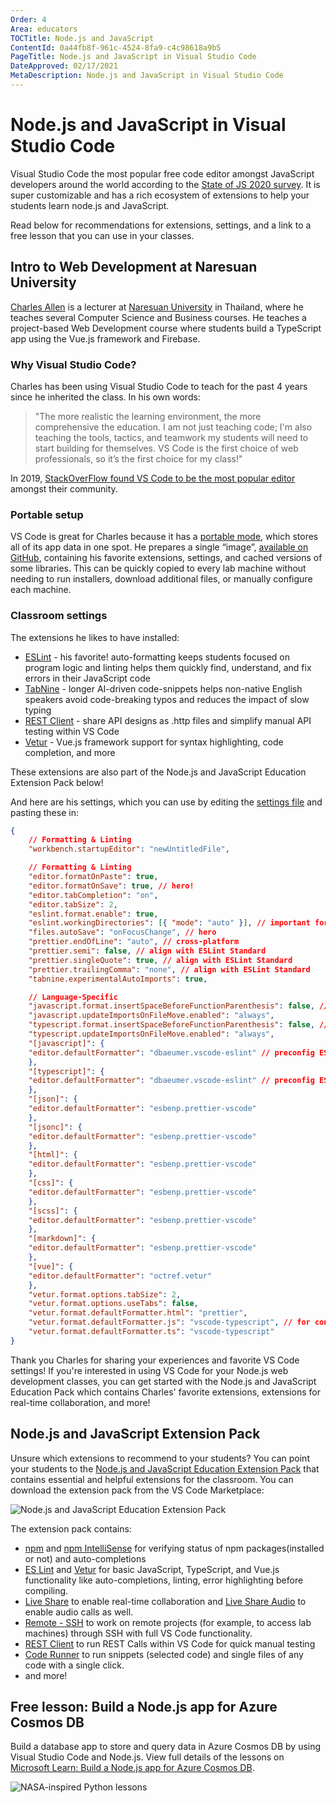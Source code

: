 ```yaml
---
Order: 4
Area: educators
TOCTitle: Node.js and JavaScript
ContentId: 0a44fb8f-961c-4524-8fa9-c4c98618a9b5
PageTitle: Node.js and JavaScript in Visual Studio Code
DateApproved: 02/17/2021
MetaDescription: Node.js and JavaScript in Visual Studio Code
---
```


# Node.js and JavaScript in Visual Studio Code

Visual Studio Code the most popular free code editor amongst JavaScript developers around the world according to the [State of JS 2020 survey](https://2020.stateofjs.com/en-US/other-tools/#text_editors). It is super customizable and has a rich ecosystem of extensions to help your students learn node.js and JavaScript.

Read below for recommendations for extensions, settings, and a link to a free lesson that you can use in your classes.

## Intro to Web Development at Naresuan University

[Charles Allen](https://th.linkedin.com/in/ajahncharles) is a lecturer at [Naresuan University](https://www.nu.ac.th/) in Thailand, where he teaches several Computer Science and Business courses. He teaches a project-based Web Development course where students build a TypeScript app using the Vue.js framework and Firebase.

### Why Visual Studio Code?

Charles has been using Visual Studio Code to teach for the past 4 years since he inherited the class. In his own words:

> "The more realistic the learning environment, the more comprehensive the education. I am not just teaching code; I'm also teaching the tools, tactics, and teamwork my students will need to start building for themselves. VS Code is the first choice of web professionals, so it’s the first choice for my class!"

In 2019, [StackOverFlow found VS Code to be the most popular editor](https://insights.stackoverflow.com/survey/2019#development-environments-and-tools) amongst their community.

### Portable setup

VS Code is great for Charles because it has a [portable mode](/docs/editor/portable), which stores all of its app data in one spot. He prepares a single “image”, [available on GitHub](https://github.com/AjahnCharles/lab-image-win), containing his favorite extensions, settings, and cached versions of some libraries. This can be quickly copied to every lab machine without needing to run installers, download additional files, or manually configure each machine.

### Classroom settings

The extensions he likes to have installed:
* [ESLint](https://marketplace.visualstudio.com/items?itemName=dbaeumer.vscode-eslint) - his favorite! auto-formatting keeps students focused on program logic and linting helps them quickly find, understand, and fix errors in their JavaScript code
* [TabNine](https://marketplace.visualstudio.com/items?itemName=TabNine.tabnine-vscode) - longer AI-driven code-snippets helps non-native English speakers avoid code-breaking typos and reduces the impact of slow typing
* [REST Client](https://marketplace.visualstudio.com/items?itemName=humao.rest-client) - share API designs as .http files and simplify manual API testing within VS Code
* [Vetur](https://marketplace.visualstudio.com/items?itemName=octref.vetur) - Vue.js framework support for syntax highlighting, code completion, and more

These extensions are also part of the Node.js and JavaScript Education Extension Pack below!


And here are his settings, which you can use by editing the [settings file](/docs/getstarted/settings.md) and pasting these in:

```json
{
    // Formatting & Linting
    "workbench.startupEditor": "newUntitledFile",

    // Formatting & Linting
    "editor.formatOnPaste": true,
    "editor.formatOnSave": true, // hero!
    "editor.tabCompletion": "on",
    "editor.tabSize": 2,
    "eslint.format.enable": true,
    "eslint.workingDirectories": [{ "mode": "auto" }], // important for mono-repo projects
    "files.autoSave": "onFocusChange", // hero
    "prettier.endOfLine": "auto", // cross-platform
    "prettier.semi": false, // align with ESLint Standard
    "prettier.singleQuote": true, // align with ESLint Standard
    "prettier.trailingComma": "none", // align with ESLint Standard
    "tabnine.experimentalAutoImports": true,

    // Language-Specific
    "javascript.format.insertSpaceBeforeFunctionParenthesis": false, // align with ESLint Standard
    "javascript.updateImportsOnFileMove.enabled": "always",
    "typescript.format.insertSpaceBeforeFunctionParenthesis": false, // align with ESLint Standard
    "typescript.updateImportsOnFileMove.enabled": "always",
    "[javascript]": {
    "editor.defaultFormatter": "dbaeumer.vscode-eslint" // preconfig ESLint
    },
    "[typescript]": {
    "editor.defaultFormatter": "dbaeumer.vscode-eslint" // preconfig ESLint
    },
    "[json]": {
    "editor.defaultFormatter": "esbenp.prettier-vscode"
    },
    "[jsonc]": {
    "editor.defaultFormatter": "esbenp.prettier-vscode"
    },
    "[html]": {
    "editor.defaultFormatter": "esbenp.prettier-vscode"
    },
    "[css]": {
    "editor.defaultFormatter": "esbenp.prettier-vscode"
    },
    "[scss]": {
    "editor.defaultFormatter": "esbenp.prettier-vscode"
    },
    "[markdown]": {
    "editor.defaultFormatter": "esbenp.prettier-vscode"
    },
    "[vue]": {
    "editor.defaultFormatter": "octref.vetur"
    },
    "vetur.format.options.tabSize": 2,
    "vetur.format.options.useTabs": false,
    "vetur.format.defaultFormatter.html": "prettier",
    "vetur.format.defaultFormatter.js": "vscode-typescript", // for consistency with TS option
    "vetur.format.defaultFormatter.ts": "vscode-typescript"
}
```

Thank you Charles for sharing your experiences and favorite VS Code settings! If you're interested in using VS Code for your Node.js web development classes, you can get started with the Node.js and JavaScript Education Pack which contains Charles' favorite extensions, extensions for real-time collaboration, and more!

## Node.js and JavaScript Extension Pack

Unsure which extensions to recommend to your students? You can point your students to the [Node.js and JavaScript Education Extension Pack](https://marketplace.visualstudio.com/items?itemName=tanhakabir.python-education-extension-pack) that contains essential and helpful extensions for the classroom. You can download the extension pack from the VS Code Marketplace:

![Node.js and JavaScript Education Extension Pack](images/nodejs/node-js-extension-pack.png)

The extension pack contains:

* [npm](https://marketplace.visualstudio.com/items?itemName=eg2.vscode-npm-script) and [npm IntelliSense](https://marketplace.visualstudio.com/items?itemName=christian-kohler.npm-intellisense) for verifying status of npm packages(installed or not) and auto-completions
* [ES Lint](https://marketplace.visualstudio.com/items?itemName=dbaeumer.vscode-eslint) and [Vetur](https://marketplace.visualstudio.com/items?itemName=octref.vetur) for basic JavaScript, TypeScript, and Vue.js functionality like auto-completions, linting, error highlighting before compiling.
* [Live Share](https://marketplace.visualstudio.com/items?itemName=MS-vsliveshare.vsliveshare-pack) to enable real-time collaboration and [Live Share Audio](https://marketplace.visualstudio.com/items?itemName=MS-vsliveshare.vsliveshare-audio) to enable audio calls as well.
* [Remote - SSH](https://marketplace.visualstudio.com/items?itemName=ms-vscode-remote.remote-ssh) to work on remote projects (for example, to access lab machines) through SSH with full VS Code functionality.
* [REST Client](https://marketplace.visualstudio.com/items?itemName=humao.rest-client) to run REST Calls within VS Code for quick manual testing
* [Code Runner](https://marketplace.visualstudio.com/items?itemName=formulahendry.code-runner) to run snippets (selected code) and single files of any code with a single click.
* and more!

## Free lesson: Build a Node.js app for Azure Cosmos DB

Build a database app to store and query data in Azure Cosmos DB by using Visual Studio Code and Node.js. View full details of the lessons on [Microsoft Learn: Build a Node.js app for Azure Cosmos DB](https://docs.microsoft.com/learn/modules/build-node-cosmos-app-vscode/).

![NASA-inspired Python lessons](images/nodejs/learn-build-node-app.png)
